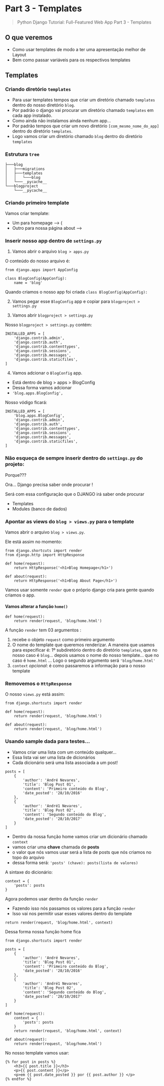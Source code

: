 # Part 3 - Templates
> Python Django Tutorial: Full-Featured Web App Part 3 - Templates

## O que veremos
- Como usar templates de modo a ter uma apresentação melhor de Layout
- Bem como passar variáveis para os respectivos templates

## Templates

### Criando diretório ```templates```
- Para usar templates tempos que criar um diretório chamado ```templates``` dentro do nosso diretório ```blog```.
- Por padrão o django vai procurar um diretório chamado ```templates``` em cada app instalado.
- Como ainda não instalamos ainda nenhum app...
- Por padrão tempos que criar um novo diretório ```[com_mesmo_nome_do_app]``` dentro do diretório ```templates```.
- Logo vamos criar um  diretório chamado ```blog``` dentro do diretório ```templates```

### Estrutura ```tree```
```
├───blog
│   ├───migrations
│   ├───templates
│   │   └───blog
│   └───__pycache__
└───blogproject
    └───__pycache__
```

### Criando primeiro template

Vamos criar template:
- Um para homepage --> (
- Outro para nossa página about --> 



### Inserir nosso app dentro de ```settings.py```



1. Vamos abrir o arquivo ```blog > apps.py```

O conteúdo do nosso arquivo é:
```
from django.apps import AppConfig

class BlogConfig(AppConfig):
    name = 'blog'
```

Quando criamos o nosso app foi criada ```class BlogConfig(AppConfig):```

2. Vamos pegar esse ```BlogConfig``` app e copiar para ```blogproject > settings.py```

3. Vamos abrir ```blogproject > settings.py```

Nosso ```blogproject > settings.py``` contém:
```
INSTALLED_APPS = [
    'django.contrib.admin',
    'django.contrib.auth',
    'django.contrib.contenttypes',
    'django.contrib.sessions',
    'django.contrib.messages',
    'django.contrib.staticfiles',
]
```

4. Vamos adcionar o ```BlogConfig``` app.
- Está dentro de blog > apps >  BlogConfig
- Dessa forma vamos adcionar 
- ```'blog.apps.BlogConfig',```

Nosso vódigo ficará:
```
INSTALLED_APPS = [
    'blog.apps.BlogConfig',
    'django.contrib.admin',
    'django.contrib.auth',
    'django.contrib.contenttypes',
    'django.contrib.sessions',
    'django.contrib.messages',
    'django.contrib.staticfiles',
]
```

### Não esqueça de sempre inserir dentro do ```settings.py``` do projeto:
Porque???

Ora... Django precisa saber onde procurar !

Será com essa configuração que o DJANGO irá saber onde procurar
- Templates
- Modules (banco de dados)



### Apontar as views do ```blog > views.py``` para o template

Vamos abrir o arquivo ```blog > views.py```.

Ele está assim no momento:
```
from django.shortcuts import render
from django.http import HttpResponse

def home(request):
    return HttpResponse('<h1>Blog Homepage</h1>')

def about(request):
    return HttpResponse('<h1>Blog About Page</h1>')
```

Vamos usar somente ```render``` que o próprio django cria para gente quando criamos o app.


#### Vamos alterar a função ```home()```
```
def home(request):
    return render(request, 'blog/home.html')
```
A função ```render``` tem 03 argumentos :
1. recebe o objeto ```request``` como primeiro argumento
2. O nome do template que queremos renderizar.  A maneira que usamos para especificar é: 1º subdiretório dentro do diretório ```templates```, que no nosso caso é ```blog```... depois usamos o nome do nosso template... que no caso é ```home.html``` ... Logo o segundo argumento será ```'blog/home.html'```
3. ```context``` _opcional_:  é como passaremos a informação para o nosso template



### Removemos o ```HttpResponse```

O nosso ```views.py``` está assim:

```
from django.shortcuts import render

def home(request):
    return render(request, 'blog/home.html')

def about(request):
    return render(request, 'blog/home.html')
```

### Usando sample dada para testes...

- Vamos criar uma lista com um conteúdo qualquer... 
- Essa lista vai ser uma lista de dicionários
- Cada dicionário será uma lista associada a um post! 

```
posts = [
    {
        'author': 'André Nevares',
        'title': 'Blog Post 01',
        'content': 'Primeiro conteúdo do Blog',
        'date_posted': '28/10/2016'
    },
    {
        'author': 'André1 Nevares',
        'title': 'Blog Post 02',
        'content': 'Segundo conteúdo do Blog',
        'date_posted': '28/10/2017'
    }
]
```

- Dentro da nossa função home vamos criar um dicionário chamado ```context```
- vamos criar uma __chave__ chamada de __posts__
- o valor que nós vamos usar será a lista de posts que nós criamos no topo do arquivo
- dessa forma será: ```'posts' (chave): posts(lista de valores)```

A sintaxe do dicionário:
```
context = {
    'posts': posts
}
```

Agora podemos usar dentro da função ```render```
- Fazendo isso nós passamos os valores para a função ```render```
- Isso vai nos permitir usar esses valores dentro do template
```
return render(request, 'blog/home.html', context)
```



Dessa forma nossa função home fica
```
from django.shortcuts import render

posts = [
    {
        'author': 'André Nevares',
        'title': 'Blog Post 01',
        'content': 'Primeiro conteúdo do Blog',
        'date_posted': '28/10/2016'
    },
    {
        'author': 'André1 Nevares',
        'title': 'Blog Post 02',
        'content': 'Segundo conteúdo do Blog',
        'date_posted': '28/10/2017'
    }
]

def home(request):
    context = {
        'posts': posts
    }
    return render(request, 'blog/home.html', context)

def about(request):
    return render(request, 'blog/home.html')
```

No nosso template vamos usar:
```
{% for post in posts %}
    <h3>{{ post.title }}</h3>
    <p>{{ post.content }}</p>
    <p>em {{ post.date_posted }} por {{ post.author }} </p>
{% endfor %}
```

```
```
